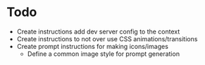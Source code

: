 # Todo

- Create instructions add dev server config to the context
- Create instructions to not over use CSS animations/transitions
- Create prompt instructions for making icons/images
  - Define a common image style for prompt generation
